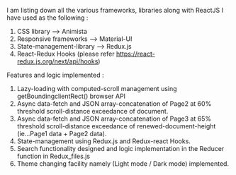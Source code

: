 
I am listing down all the various frameworks, libraries along with ReactJS I have used as the following :

1. CSS library --> Animista
2. Responsive frameworks --> Material-UI
3. State-management-library --> Redux.js
4. React-Redux Hooks (please refer https://react-redux.js.org/next/api/hooks)


Features and logic implemented :

1. Lazy-loading with computed-scroll management using getBoundingclientRect() browser API
2. Async data-fetch and JSON array-concatenation of Page2 at 60% threshold scroll-distance exceedance of document.
3. Async data-fetch and JSON array-concatenation of Page3 at 65% threshold scroll-distance exceedance of renewed-document-height (ie...Page1 data + Page2 data).
4. State-management using Redux.js and Redux-react Hooks.
5. Search functionality designed and logic implementation in the Reducer function in Redux_files.js
6. Theme changing facility namely (Light mode / Dark mode) implemented.